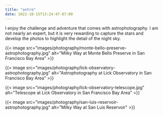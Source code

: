 ```yaml
---
title: "astro"
date: 2022-10-15T13:24:47-07:00
---
```


I enjoy the challenge and adventure that comes with astrophotography. I am not
nearly an expert, but it is very rewarding to capture the stars and develop
the photos to highlight the detail of the night sky.

{{< image src="images/photography/monte-bello-preserve-astrophotography.jpg"
    alt="Milky Way at Monte Bello Preserve in San Francisco Bay Area" >}}

{{< image src="images/photography/lick-observatory-astrophotography.jpg"
    alt="Astrophotography at Lick Observatory in San Francisco Bay Area" >}}

{{< image src="images/photography/lick-observatory-telescope.jpg"
    alt="Telescope at Lick Observatory in San Francisco Bay Area" >}}

{{< image src="images/photography/san-luis-reservoir-astrophotography.jpg"
    alt="Milky Way at San Luis Reservoir" >}}
